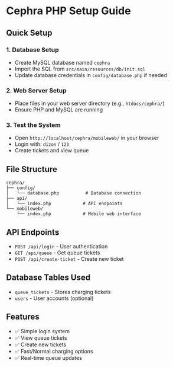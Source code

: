 # Cephra PHP Setup Guide

## Quick Setup

### 1. Database Setup
- Create MySQL database named `cephra`
- Import the SQL from `src/main/resources/db/init.sql`
- Update database credentials in `config/database.php` if needed

### 2. Web Server Setup
- Place files in your web server directory (e.g., `htdocs/cephra/`)
- Ensure PHP and MySQL are running

### 3. Test the System
- Open `http://localhost/cephra/mobileweb/` in your browser
- Login with: `dizon` / `123`
- Create tickets and view queue

## File Structure
```
cephra/
├── config/
│   └── database.php          # Database connection
├── api/
│   └── index.php            # API endpoints
└── mobileweb/
    └── index.php            # Mobile web interface
```

## API Endpoints
- `POST /api/login` - User authentication
- `GET /api/queue` - Get queue tickets
- `POST /api/create-ticket` - Create new ticket

## Database Tables Used
- `queue_tickets` - Stores charging tickets
- `users` - User accounts (optional)

## Features
- ✅ Simple login system
- ✅ View queue tickets
- ✅ Create new tickets
- ✅ Fast/Normal charging options
- ✅ Real-time queue updates
